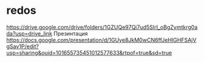 # redos
https://drive.google.com/drive/folders/1GZUQe97Qi7ud5SlrI_oBgZymtkrg0ada?usp=drive_link
Презинтация https://docs.google.com/presentation/d/1GUye8JkM0wCN6ffJeHIGHFSAjVgSav1P/edit?usp=sharing&ouid=101655735451012577633&rtpof=true&sd=true
